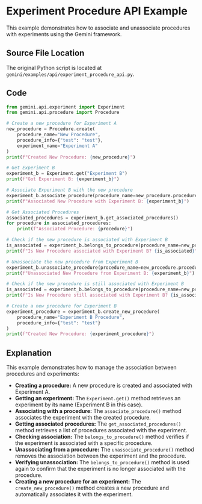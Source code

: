 # Experiment Procedure API Example

This example demonstrates how to associate and unassociate procedures with experiments using the Gemini framework.

## Source File Location

The original Python script is located at `gemini/examples/api/experiment_procedure_api.py`.

## Code

```python
from gemini.api.experiment import Experiment
from gemini.api.procedure import Procedure

# Create a new procedure for Experiment A
new_procedure = Procedure.create(
    procedure_name="New Procedure",
    procedure_info={"test": "test"},
    experiment_name="Experiment A"
)
print(f"Created New Procedure: {new_procedure}")

# Get Experiment B
experiment_b = Experiment.get("Experiment B")
print(f"Got Experiment B: {experiment_b}")

# Associate Experiment B with the new procedure
experiment_b.associate_procedure(procedure_name=new_procedure.procedure_name)
print(f"Associated New Procedure with Experiment B: {experiment_b}")

# Get Associated Procedures
associated_procedures = experiment_b.get_associated_procedures()
for procedure in associated_procedures:
    print(f"Associated Procedure: {procedure}")

# Check if the new procedure is associated with Experiment B
is_associated = experiment_b.belongs_to_procedure(procedure_name=new_procedure.procedure_name)
print(f"Is New Procedure associated with Experiment B? {is_associated}")

# Unassociate the new procedure from Experiment B
experiment_b.unassociate_procedure(procedure_name=new_procedure.procedure_name)
print(f"Unassociated New Procedure from Experiment B: {experiment_b}")

# Check if the new procedure is still associated with Experiment B
is_associated = experiment_b.belongs_to_procedure(procedure_name=new_procedure.procedure_name)
print(f"Is New Procedure still associated with Experiment B? {is_associated}")

# Create a new procedure for Experiment B
experiment_procedure = experiment_b.create_new_procedure(
    procedure_name="Experiment B Procedure",
    procedure_info={"test": "test"}
)
print(f"Created New Procedure: {experiment_procedure}")
```

## Explanation

This example demonstrates how to manage the association between procedures and experiments:

*   **Creating a procedure:** A new procedure is created and associated with Experiment A.
*   **Getting an experiment:** The `Experiment.get()` method retrieves an experiment by its name (Experiment B in this case).
*   **Associating with a procedure:** The `associate_procedure()` method associates the experiment with the created procedure.
*   **Getting associated procedures:** The `get_associated_procedures()` method retrieves a list of procedures associated with the experiment.
*   **Checking association:** The `belongs_to_procedure()` method verifies if the experiment is associated with a specific procedure.
*   **Unassociating from a procedure:** The `unassociate_procedure()` method removes the association between the experiment and the procedure.
*   **Verifying unassociation:** The `belongs_to_procedure()` method is used again to confirm that the experiment is no longer associated with the procedure.
*   **Creating a new procedure for an experiment:** The `create_new_procedure()` method creates a new procedure and automatically associates it with the experiment.
